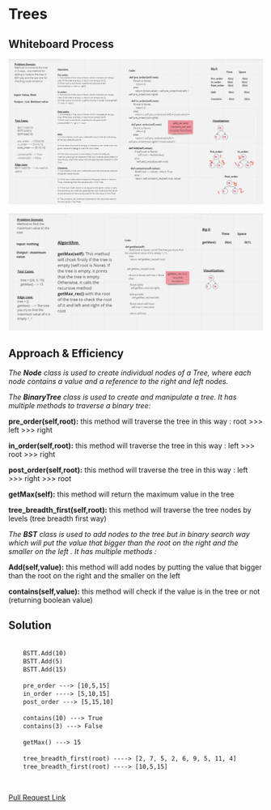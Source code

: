 # Trees

## Whiteboard Process

![Brackets](./CC15.PNG)

![Max](./CC16.PNG)

## Approach & Efficiency
*The **Node** class is used to create individual nodes of a Tree, where each node contains a value and a reference to the right and left nodes.*

*The **BinaryTree** class is used to create and manipulate a tree. It has multiple methods to traverse a binary tree:*

**pre_order(self,root):** this method will traverse the tree in this way : root >>> left >>> right

**in_order(self,root):** this method will traverse the tree in this way : left >>> root >>> right

**post_order(self,root):** this method will traverse the tree in this way : left >>> right >>> root

**getMax(self):** this method will return the maximum value in the tree

**tree_breadth_first(self,root):** this method will traverse the tree nodes by levels (tree breadth first way)


*The **BST** class is used to add nodes to the tree but in binary search way which  will put the value that bigger than the root on the right and the smaller on the left . It has multiple methods :*

  **Add(self,value):** this method will add nodes by putting the value that bigger than the root on the right and the smaller on the left

  **contains(self,value):** this method will check if the value is in the tree or not (returning boolean value)


## Solution 
```

    BSTT.Add(10)
    BSTT.Add(5)
    BSTT.Add(15)
     
    pre_order ---> [10,5,15]
    in_order ----> [5,10,15]
    post_order ---> [5,15,10]

    contains(10) ---> True
    contains(3) ---> False

    getMax() ---> 15

    tree_breadth_first(root) ----> [2, 7, 5, 2, 6, 9, 5, 11, 4] 
    tree_breadth_first(root) ----> [10,5,15]

```



<br/>

[Pull Request Link]()